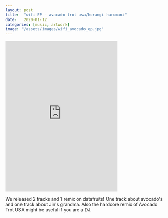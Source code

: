 ```yaml
---
layout: post
title:  "wifi EP - avacado trot usa/horangi harumani"
date:   2020-01-12
categories: [music, artwork]
image: "/assets/images/wifi_avocado_ep.jpg"
---
```


<iframe style="border: 0; width: 350px; height: 470px;" src="https://bandcamp.com/EmbeddedPlayer/album=2111159320/size=large/bgcol=ffffff/linkcol=0687f5/tracklist=false/transparent=true/" seamless><a href="http://datafruits.bandcamp.com/album/avocado-trot-usa">Avocado Trot USA/호랑이 할머니 by Wificellphonekidz</a></iframe>

We released 2 tracks and 1 remix on datafruits! One track about avocado's and
one track about Jin's grandma. Also the hardcore remix of Avocado Trot USA might be useful if you
are a DJ.
